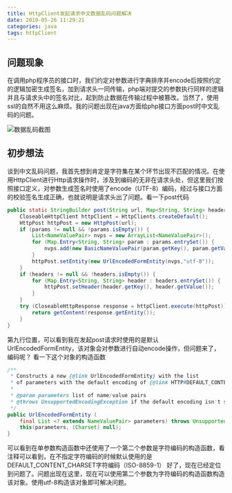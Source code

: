 ```yaml
---
title: HttpClient发起请求中文数据乱码问题解决
date: 2019-05-26 11:29:21
categories: java
tags: httpClient
---
```


## 问题现象

在调用php程序员的接口时，我们约定对参数进行字典排序并encode后按照约定的逻辑加密生成签名，加到请求头一同传输，php端对提交的参数执行同样的逻辑并且与请求头中的签名对比，起到防止数据在传输过程中被篡改。当然了，使用ssl的自然不用这么麻烦。我的问题出现在java方面给php接口方面post时中文乱码的问题。

![数据乱码截图](/images/C48211E7-9D3B-4834-B590-197DA0A0B95B.jpg)

## 初步想法

谈到中文乱码问题，我首先想到肯定是字符集在某个环节出现不匹配的情况。在使用HttpClient进行Http请求操作时，涉及到编码的无非在请求头处，但这里我们按照接口定义，对参数生成签名时使用了encode（UTF-8）编码，经过与接口方面的校验签名生成正确，也就说明是请求头出了问题。看一下post代码

```java
public static StringBuilder post(String url, Map<String, String> headers, Map<String, String> params) throws IOException {
    CloseableHttpClient httpClient = HttpClients.createDefault();
    HttpPost httpPost = new HttpPost(url);
    if (params != null && !params.isEmpty()) {
        List<NameValuePair> nvps = new ArrayList<NameValuePair>();
        for (Map.Entry<String, String> param : params.entrySet()) {
            nvps.add(new BasicNameValuePair(param.getKey(), param.getValue()));
        }
        httpPost.setEntity(new UrlEncodedFormEntity(nvps,"utf-8"));
    }
    if (headers != null && !headers.isEmpty()) {
        for (Map.Entry<String, String> header : headers.entrySet()) {
            httpPost.setHeader(header.getKey(), header.getValue());
        }
    }
    try (CloseableHttpResponse response = httpClient.execute(httpPost)) {
        return getContent(response.getEntity());
    }
}
```
第九行位置，可以看到我在发起post请求时使用的是默认UrlEncodedFormEntity，该对象会对参数进行自动encode操作，但问题来了，编码呢？
看一下这个对象的构造函数

```java
/**
 * Constructs a new {@link UrlEncodedFormEntity} with the list
 * of parameters with the default encoding of {@link HTTP#DEFAULT_CONTENT_CHARSET}
 *
 * @param parameters list of name/value pairs
 * @throws UnsupportedEncodingException if the default encoding isn't supported
 */
public UrlEncodedFormEntity (
    final List <? extends NameValuePair> parameters) throws UnsupportedEncodingException {
    this(parameters, (Charset) null);
}
```
可以看到在单参数构造函数中还使用了一个第二个参数是字符编码的构造函数，看注释可以看到，在不指定字符编码的时候默认使用的是DEFAULT_CONTENT_CHARSET字符编码（ISO-8859-1）
好了，现在已经定位到问题了。问题出现在这里，现在可以使用第二个参数为字符编码的构造函数构造该对象。使用utf-8构造该对象即可解决问题。
